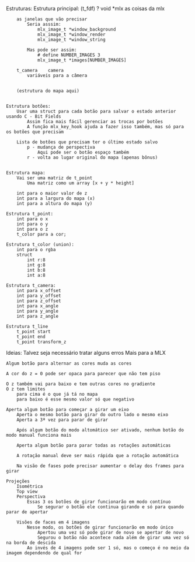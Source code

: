 Estruturas:
	Estrutura principal: (t_fdf) ?
		void	*mlx
			as coisas da mlx

		as janelas que vão precisar
			Seria asssim:
				mlx_image_t	*window_background
				mlx_image_t	*window_render
				mlx_image_t	*window_string

			Mas pode ser assim:
				# define NUMBER_IMAGES 3
				mlx_image_t	*images[NUMBER_IMAGES]

		t_camera	camera
			variáveis para a câmera


		(estrutura do mapa aqui)


	Estrutura botões:
		Usar uma struct para cada botão para salvar o estado anterior usando C - Bit Fields
			Assim fica mais fácil gerenciar as trocas por botões
			A função mlx_key_hook ajuda a fazer isso também, mas só para os botões que precisam

		Lista de botões que precisam ter o último estado salvo
			p - mudança de perspectiva
				Aqui pode ser o botão espaço também
			r - volta ao lugar original do mapa (apenas bônus)


	Estrutura mapa:
		Vai ser uma matriz de t_point
			Uma matriz como um array [x + y * height]

		int para o maior valor de z
		int para a largura do mapa (x)
		int para a altura do mapa (y)

	Estrutura t_point:
		int para o x
		int para o y
		int para o z
		t_color para a cor;

	Estrutura t_color (union):
		int para o rgba
		struct
			int r:8
			int g:8
			int b:8
			int a:8

	Estrutura t_camera:
		int	para x_offset
		int	para y_offset
		int	para z_offset
		int	para x_angle
		int	para y_angle
		int	para z_angle

	Estrutura t_line
		t_point start
		t_point end
		t_point transform_z

Ideias:
	Talvez seja necessário tratar alguns erros
		Mais para a MLX

	Algum botão para alternar as cores muda as cores

	A cor do z = 0 pode ser opaca para parecer que não tem piso

	O z também vai para baixo e tem outras cores no gradiente
	O z tem limites
		para cima é o que já tá no mapa
		para baixo é esse mesmo valor só que negativo

	Aperta algum botão para começar a girar um eixo
		Aperta o mesmo botão para girar do outro lado o mesmo eixo
		Aperta a 3ª vez para parar de girar

		Após algum botão do modo altomático ser ativado, nenhum botão do modo manual funciona mais

		Aperta algum botão para parar todas as rotações automáticas

		A rotação manual deve ser mais rápida que a rotação automática

		Na visão de fases pode precisar aumentar o delay dos frames para girar

	Projeções
		Isométrica
		Top view
		Perspectiva
			Essas 3 os botões de girar funcionarão em modo contínuo
				Se segurar o botão ele continua girando e só para quando parar de apertar

		Visões de faces em 4 imagens
			Nesse modo, os botões de girar funcionarão em modo único
				Apertou uma vez só pode girar de novo se apertar de novo
				Segurou o botão não acontece nada além de girar uma vez só na borda de descida
			Ao invés de 4 imagens pode ser 1 só, mas o começo é no meio da imagem dependendo de qual for

